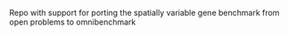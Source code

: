 Repo with support for porting the spatially variable gene benchmark from open problems to omnibenchmark
